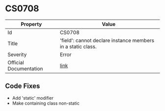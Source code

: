 # CS0708

| Property               | Value                                                             |
| ---------------------- | ----------------------------------------------------------------- |
| Id                     | CS0708                                                            |
| Title                  | 'field': cannot declare instance members in a static class\.      |
| Severity               | Error                                                             |
| Official Documentation | [link](http://docs.microsoft.com/en-us/dotnet/csharp/misc/cs0708) |

## Code Fixes

* Add 'static' modifier
* Make containing class non\-static

